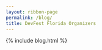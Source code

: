 ```yaml
---
layout: ribbon-page
permalink: /blog/
title: DevFest Florida Organizers
---
```


{% include blog.html %}
